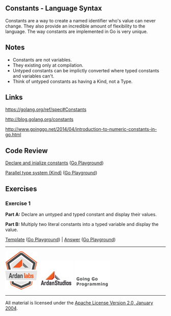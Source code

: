 ## Constants - Language Syntax

Constants are a way to create a named identifier who's value can never change. They also provide an incredible amount of flexibility to the language. The way constants are implemented in Go is very unique.

## Notes

* Constants are not variables.
* They existing only at compilation.
* Untyped constants can be implictly converted where typed constants and variables can't.
* Think of untyped constants as having a Kind, not a Type.

## Links

https://golang.org/ref/spec#Constants

http://blog.golang.org/constants

http://www.goinggo.net/2014/04/introduction-to-numeric-constants-in-go.html

## Code Review

[Declare and inialize constants](example1/example1.go) ([Go Playground](http://play.golang.org/p/0Z2qjifGld))

[Parallel type system (Kind)](example2/example2.go) ([Go Playground](http://play.golang.org/p/ExxRWe6jUz))

## Exercises

### Exercise 1

**Part A:** Declare an untyped and typed constant and display their values.

**Part B:** Multiply two literal constants into a typed variable and display the value.

[Template](exercises/template1/template1.go) ([Go Playground](http://play.golang.org/p/qG3-9yn5_6)) | 
[Answer](exercises/exercise1/exercise1.go) ([Go Playground](http://play.golang.org/p/d2gkKxEftw))

___
[![Ardan Labs](../00-slides/images/ggt_logo.png)](http://www.ardanlabs.com)
[![Ardan Studios](../00-slides/images/ardan_logo.png)](http://www.ardanstudios.com)
[![GoingGo Blog](../00-slides/images/ggb_logo.png)](http://www.goinggo.net)
___
All material is licensed under the [Apache License Version 2.0, January 2004](http://www.apache.org/licenses/LICENSE-2.0).